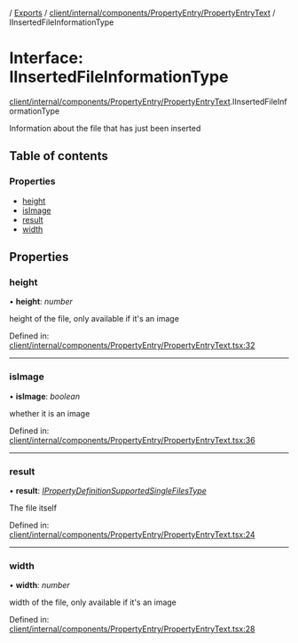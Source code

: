 [](../README.md) / [Exports](../modules.md) / [client/internal/components/PropertyEntry/PropertyEntryText](../modules/client_internal_components_propertyentry_propertyentrytext.md) / IInsertedFileInformationType

# Interface: IInsertedFileInformationType

[client/internal/components/PropertyEntry/PropertyEntryText](../modules/client_internal_components_propertyentry_propertyentrytext.md).IInsertedFileInformationType

Information about the file that has just been inserted

## Table of contents

### Properties

- [height](client_internal_components_propertyentry_propertyentrytext.iinsertedfileinformationtype.md#height)
- [isImage](client_internal_components_propertyentry_propertyentrytext.iinsertedfileinformationtype.md#isimage)
- [result](client_internal_components_propertyentry_propertyentrytext.iinsertedfileinformationtype.md#result)
- [width](client_internal_components_propertyentry_propertyentrytext.iinsertedfileinformationtype.md#width)

## Properties

### height

• **height**: *number*

height of the file, only available if it's an image

Defined in: [client/internal/components/PropertyEntry/PropertyEntryText.tsx:32](https://github.com/onzag/itemize/blob/0e9b128c/client/internal/components/PropertyEntry/PropertyEntryText.tsx#L32)

___

### isImage

• **isImage**: *boolean*

whether it is an image

Defined in: [client/internal/components/PropertyEntry/PropertyEntryText.tsx:36](https://github.com/onzag/itemize/blob/0e9b128c/client/internal/components/PropertyEntry/PropertyEntryText.tsx#L36)

___

### result

• **result**: [*IPropertyDefinitionSupportedSingleFilesType*](base_root_module_itemdefinition_propertydefinition_types_files.ipropertydefinitionsupportedsinglefilestype.md)

The file itself

Defined in: [client/internal/components/PropertyEntry/PropertyEntryText.tsx:24](https://github.com/onzag/itemize/blob/0e9b128c/client/internal/components/PropertyEntry/PropertyEntryText.tsx#L24)

___

### width

• **width**: *number*

width of the file, only available if it's an image

Defined in: [client/internal/components/PropertyEntry/PropertyEntryText.tsx:28](https://github.com/onzag/itemize/blob/0e9b128c/client/internal/components/PropertyEntry/PropertyEntryText.tsx#L28)
